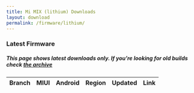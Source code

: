 ```yaml
---
title: Mi MIX (lithium) Downloads
layout: download
permalink: /firmware/lithium/
---
```


### Latest Firmware
##### This page shows latest downloads only. If you're looking for old builds check [the archive](/archive/firmware/lithium/)


<div class="table-responsive-md" style="margin-top: 25px;">
<table id="firmware" class="compact table table-striped table-hover table-sm">
    <thead class="thead-dark">
        <tr>
            <th>Branch</th>
            <th>MIUI</th>
            <th>Android</th>
            <th>Region</th>
            <th>Updated</th>
            <th>Link</th>
        </tr>
    </thead>
    <script>loadFirmwareDownloads('lithium', 'latest')</script>
</table>
</div>
